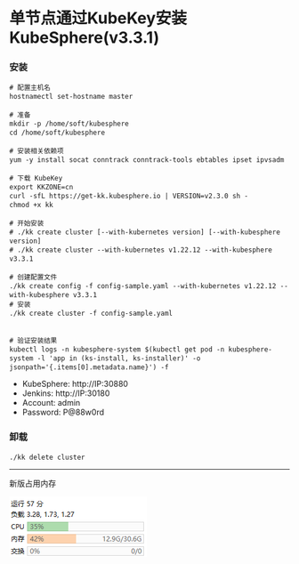 # 单节点通过KubeKey安装KubeSphere(v3.3.1)

### 安装

```shell
# 配置主机名
hostnamectl set-hostname master

# 准备
mkdir -p /home/soft/kubesphere
cd /home/soft/kubesphere

# 安装相关依赖项
yum -y install socat conntrack conntrack-tools ebtables ipset ipvsadm

# 下载 KubeKey
export KKZONE=cn
curl -sfL https://get-kk.kubesphere.io | VERSION=v2.3.0 sh -
chmod +x kk

# 开始安装
# ./kk create cluster [--with-kubernetes version] [--with-kubesphere version]
# ./kk create cluster --with-kubernetes v1.22.12 --with-kubesphere v3.3.1

# 创建配置文件
./kk create config -f config-sample.yaml --with-kubernetes v1.22.12 --with-kubesphere v3.3.1
# 安装
./kk create cluster -f config-sample.yaml


# 验证安装结果
kubectl logs -n kubesphere-system $(kubectl get pod -n kubesphere-system -l 'app in (ks-install, ks-installer)' -o jsonpath='{.items[0].metadata.name}') -f
```

- KubeSphere: http://IP:30880
- Jenkins: http://IP:30180
- Account: admin
- Password: P@88w0rd

### 卸载

```shell
./kk delete cluster
```

---

新版占用内存

![img.png](images/kubesphere-new-memory.png)


